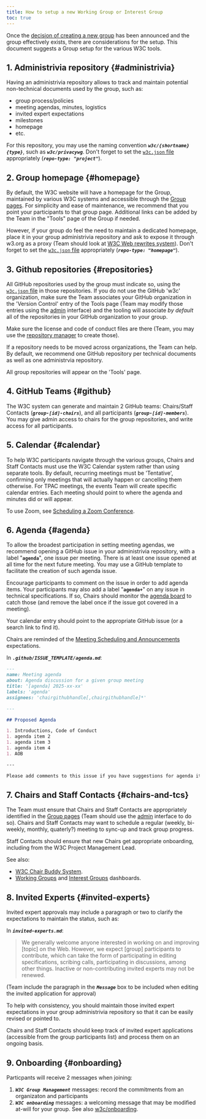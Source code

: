 ```yaml
---
title: How to setup a new Working Group or Interest Group
toc: true
---
```


Once the [decision of creating a new group](../process/charter.md#announce-decision) has been announced and the group effectively exists, there are considerations for the setup. This document suggests a Group setup for the various W3C tools.

## 1. Administrivia repository {#administrivia}

Having an administrivia repository allows to track and maintain potential non-technical documents used by the group, such as:

- group process/policies
- meeting agendas, minutes, logistics
- invited expert expectations
- milestones
- homepage
- etc.

For this repository, you may use the naming convention ***`w3c/{shortname}{type}`***, such as ***`w3c/privacywg`***. Don't forget to set the [`w3c.json` file](../github/w3c.json.md) appropriately (***`repo-type: "project"`***).

## 2. Group homepage {#homepage}

By default, the W3C website will have a homepage for the Group, maintained by various W3C systems and accessible through the [Group pages](https://www.w3.org/groups/). For simplicity and ease of maintenance, we recommend that you point your participants to that group page. Additional links can be added by the Team in the "Tools" page of the Group if needed.

However, if your group do feel the need to maintain a dedicated homepage, place it in your group administrivia repository and ask to expose it through w3.org as a proxy (Team should look at [W3C Web rewrites system](https://www.w3.org/2019/03/rewrites-doc.html)). Don't forget to set the [`w3c.json` file](../github/w3c.json.md) appropriately (***`repo-type: "homepage"`***).

## 3. Github repositories {#repositories}

All GitHub repositories used by the group must indicate so, using the [`w3c.json` file](../github/w3c.json.md) in those repositories. If you do not use the GitHub 'w3c' organization, make sure the Team associates your GitHub organization in the 'Version Control' entry of the Tools page (Team may modify those entries using the [admin](https://www.w3.org/admin) interface) and the tooling will associate *by default* all of the repositories in your GitHub organization to your group.

Make sure the license and code of conduct files are there (Team, you may use the [repository manager](https://labs.w3.org/repo-manager/) to create those).

If a repository needs to be moved across organizations, the Team can help. By default, we recommend one GitHub repository per technical documents as well as one administrvia repository.

All group repositories will appear on the 'Tools' page.

## 4. GitHub Teams {#github}

The W3C system can generate and maintain 2 GitHub teams: Chairs/Staff Contacts (***`group-[id]-chairs`***), and all participants (***`group-[id]-members`***). You may give admin access to chairs for the group repositories, and write access for all participants.

## 5. Calendar {#calendar}

To help W3C participants navigate through the various groups, Chairs and Staff Contacts must use the W3C Calendar system rather than using separate tools. By default, recurring meetings must be 'Tentative', confirming only meetings that will actually happen or cancelling them otherwise. For TPAC meetings, the events Team will create specific calendar entries. Each meeting should point to where the agenda and minutes did or will appear.

To use Zoom, see [Scheduling a Zoom Conference](../meetings/zoom.md).

## 6. Agenda {#agenda}

To allow the broadest participation in setting meeting agendas, we recommend opening a GitHub issue in your administrivia repository, with a label "**`agenda`**", one issue per meeting. There is at least one issue opened at all time for the next future meeting. You may use a GitHub template to facilitate the creation of such agenda issue.

Encourage participants to comment on the issue in order to add agenda items. Your participants may also add a label "**`agenda+`**" on any issue in technical specifications. If so, Chairs should monitor the [agenda board](https://www.w3.org/PM/Groups/agendas.html) to catch those (and remove the label once if the issue got covered in a meeting).

Your calendar entry should point to the appropriate GitHub issue (or a search link to find it).

Chairs are reminded of the [Meeting Scheduling and Announcements](https://www.w3.org/policies/process/#meeting-schedules) expectations.

In ***`.github/ISSUE_TEMPLATE/agenda.md`***:

```markdown
---
name: Meeting agenda
about: Agenda discussion for a given group meeting
title: '[agenda] 2025-xx-xx'
labels: 'agenda'
assignees: 'chairgithubhandle[,chairgithubhandle]*'

---

## Proposed Agenda

1. Introductions, Code of Conduct
1. agenda item 2
1. agenda item 3
1. agenda item 4
1. AOB

---

Please add comments to this issue if you have suggestions for agenda items.

```

## 7. Chairs and Staff Contacts {#chairs-and-tcs}

The Team must ensure that Chairs and Staff Contacts are appropriately identified in the [Group pages](https://www.w3.org/groups/) (Team should use the [admin](https://www.w3.org/admin/) interface to do so). Chairs and Staff Contacts may want to schedule a regular (weekly, bi-weekly, monthly, quaterly?) meeting to sync-up and track group progress.

Staff Contacts should ensure that new Chairs get appropriate onboarding, including from the W3C Project Management Lead.

See also:

- [W3C Chair Buddy System](../chair/buddy.md).
- [Working Groups](https://www.w3.org/PM/Groups/chairboards.html?gtype=working) and [Interest Groups](https://www.w3.org/PM/Groups/chairboards.html?gtype=interest) dashboards.

## 8. Invited Experts {#invited-experts}

Invited expert approvals may include a paragraph or two to clarify the expectations to maintain the status, such as:

In ***`invited-experts.md`***:

  > We generally welcome anyone interested in working on and improving \[topic] on the Web. However, we expect \[group] participants to contribute, which can take the form of participating in editing specifications, scribing calls, participating in discussions, among other things. Inactive or non-contributing invited experts may not be renewed.

(Team include the paragraph in the ***`Message`*** box to be included when editing the invited application for approval)

To help with consistency, you should maintain those invited expert expectations in your group administrivia repository so that it can be easily revised or pointed to.

Chairs and Staff Contacts should keep track of invited expert applications (accessible from the group participants list) and process them on an ongoing basis.

## 9. Onboarding {#onboarding}

Particpants will receive 2 messages when joining:

1. ***`W3C Group Management`*** messages: record the commitments from an organizaton and participants
2. ***`W3C onboarding`*** messages: a welcoming message that may be modified at-will for your group. See also [w3c/onboarding](https://github.com/w3c/onboarding).
